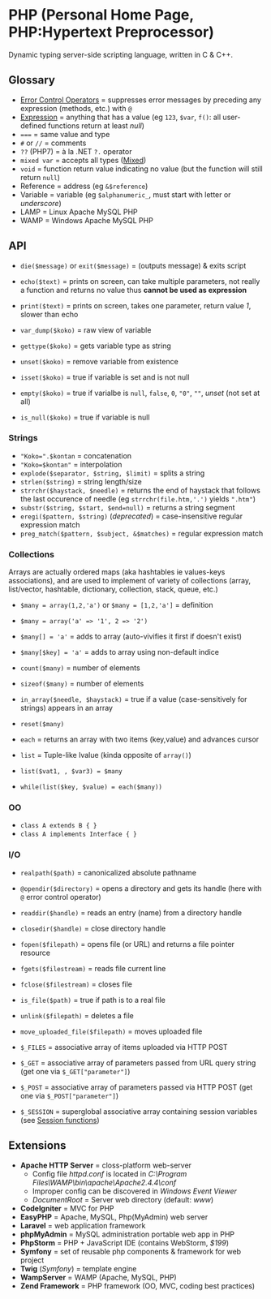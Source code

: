 # PHP (Personal Home Page, PHP:Hypertext Preprocessor)

Dynamic typing server-side scripting language, written in C & C++.

## Glossary

* [Error Control Operators](https://www.php.net/manual/en/language.operators.errorcontrol.php) = suppresses error messages by preceding any expression (methods, etc.) with `@`
* [Expression](https://www.php.net/manual/en/language.expressions.php) = anything that has a value (eg `123`, `$var`, `f()`: all user-defined functions return at least _null_)
* `===` = same value and type
* `#` or `//` = comments
* `??` (PHP7) = à la .NET `?.` operator
* `mixed var` = accepts all types ([Mixed](https://www.php.net/manual/fr/language.types.mixed.php))
* `void` = function return value indicating no value (but the function will still return `null`)
* Reference = address (eg `&$reference`)
* Variable = variable (eg `$alphanumeric_`, must start with letter or _underscore_)
* LAMP = Linux Apache MySQL PHP
* WAMP = Windows Apache MySQL PHP

## API

* `die($message)` or `exit($message)` = (outputs message) & exits script
* `echo($text)` = prints on screen, can take multiple parameters, not really a function and returns no value thus **cannot be used as expression**
* `print($text)` = prints on screen, takes one parameter, return value _1_, slower than echo

* `var_dump($koko)` = raw view of variable
* `gettype($koko)` = gets variable type as string
* `unset($koko)` = remove variable from existence
* `isset($koko)` = true if variable is set and is not null
* `empty($koko)` = true if varialbe is `null`, `false`, `0`, `"0"`, `""`, _unset_ (not set at all)
* `is_null($koko)` = true if variable is null

### Strings

* `"Koko=".$kontan` = concatenation
* `"Koko=$kontan"` = interpolation
* `explode($separator, $string, $limit)` = splits a string
* `strlen($string)` = string length/size
* `strrchr($haystack, $needle)` = returns the end of haystack that follows the last occurence of needle (eg `strrchr(file.htm,'.')` yields `".htm"`)
* `substr($string, $start, $end=null)` = returns a string segment
* `eregi($pattern, $string)` (_deprecated_) = case-insensitive regular expression match
* `preg_match($pattern, $subject, &$matches)` = regular expression match

### Collections

Arrays are actually ordered maps (aka hashtables ie values-keys associations), and are used to implement of variety of collections (array, list/vector, hashtable, dictionary, collection, stack, queue, etc.)

* `$many = array(1,2,'a')` or `$many = [1,2,'a']` = definition
* `$many = array('a' => '1', 2 => '2')`
* `$many[] = 'a'` = adds to array (auto-vivifies it first if doesn't exist)
* `$many[$key] = 'a'` = adds to array using non-default indice

* `count($many)` = number of elements
* `sizeof($many)` = number of elements
* `in_array($needle, $haystack)` = true if a value (case-sensitively for strings) appears in an array

* `reset($many)`
* `each` = returns an array with two items (key,value) and advances cursor
* `list` = Tuple-like lvalue (kinda opposite of `array()`)
* `list($vat1, , $var3) = $many`
* `while(list($key, $value) = each($many))`

### OO

* `class A extends B { }`
* `class A implements Interface { }`

### I/O

* `realpath($path)` = canonicalized absolute pathname
* `@opendir($directory)` = opens a directory and gets its handle (here with `@` error control operator)
* `readdir($handle)` = reads an entry (name) from a directory handle
* `closedir($handle)` = close directory handle

* `fopen($filepath)` = opens file (or URL) and returns a file pointer resource
* `fgets($filestream)` = reads file current line
* `fclose($filestream)` = closes file
* `is_file($path)` = true if path is to a real file
* `unlink($filepath)` = deletes a file
* `move_uploaded_file($filepath)` = moves uploaded file
* `$_FILES` = associative array of items uploaded via HTTP POST

* `$_GET` = associative array of parameters passed from URL query string (get one via `$_GET["parameter"]`)
* `$_POST` = associative array of parameters passed via HTTP POST (get one via `$_POST["parameter"]`)
* `$_SESSION` = superglobal associative array containing session variables (see [Session functions](https://www.php.net/manual/en/ref.session.php))

## Extensions

* **Apache HTTP Server** = closs-platform web-server
  * Config file _httpd.conf_ is located in _C:\Program Files\WAMP\bin\apache\Apache2.4.4\conf_
  * Improper config can be discovered in _Windows Event Viewer_
  * _DocumentRoot_ = Server web directory (default: _www_)
* **CodeIgniter** = MVC for PHP
* **EasyPHP** = Apache, MySQL, Php(MyAdmin) web server
* **Laravel** = web application framework
* **phpMyAdmin** = MySQL administration portable web app in PHP
* **PhpStorm** = PHP + JavaScript IDE (contains WebStorm, _$199_)
* **Symfony** = set of reusable php components & framework for web project
* **Twig** (_Symfony_) = template engine
* **WampServer** = WAMP (Apache, MySQL, PHP)
* **Zend Framework** = PHP framework (OO, MVC, coding best practices)
